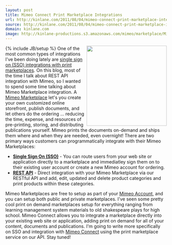 ```yaml
---
layout: post
title: Mimeo Connect Print Marketplace Integrations
url: http://kinlane.com/2011/08/04/mimeo-connect-print-marketplace-integrations/
source: http://kinlane.com/2011/08/04/mimeo-connect-print-marketplace-integrations/
domain: kinlane.com
image: http://kinlane-productions.s3.amazonaws.com/mimeo/marketplace/Mimeo-Marketplace-Technology.png
---
```

{% include JB/setup %}<a href="http://www.mimeo.com/solutions/mimeo-marketplace.php"><img class="c1" src="http://kinlane-productions.s3.amazonaws.com/mimeo/marketplace/Mimeo-Marketplace-Technology.png" alt="" width="250" align="right" /></a> One of the most common types of integrations I've been doing lately are <a title="signle sign on (SSO) integrations with print marketplaces" href="../../marketplace-sso.php">single sign on (SSO) integrations with print marketplaces</a>. On this blog, most of the time I talk about REST API integration with Mimeo, so I wanted to spend some time talking about Mimeo Marketplace integration. A <a href="http://www.mimeo.com/solutions/mimeo-marketplace.php">Mimeo Marketplace</a> let's you create your own customized online storefront, publish documents, and let others do the ordering ... reducing the time, expense, and resources of pre-printing, storing, and distributing publications yourself. Mimeo prints the documents on-demand and ships them where and when they are needed, even overnight! There are two primary ways customers can programmatically integrate with their Mimeo Marketplaces:
<ul class="blue">
     <li>
          <strong><a title="Single Sign On" href="../../marketplace-sso.php">Single Sign On (SSO)</a></strong> - You can route users from your web site or application directly to a marketplace and immediatley sign them on to their existing user account or create a new Mimeo account for ordering.
     </li>
     <li>
          <strong><a title="REST API" href="../../documentation/service_detail.php?ID=2">REST API</a></strong> - Direct integration with your Mimeo Marketplace via our RESTful API and add, edit, updated and delete product categories and print products within these categories.
     </li>
</ul>Mimeo Marketplaces are free to setup as part of your <a title="Mimeo Account" href="https://my.mimeo.com/Login.aspx?ReturnUrl=%2f">Mimeo Account</a>, and you can setup both public and private marketplaces. I've seen some pretty cool print on demand marketplaces setup for everything ranging from learning management system materials to old shakespeare plays for high school. Mimeo Connect allows you to integrate a marketplace directly into your existing web site or application, adding print on demand for all of your content, documents and publications. I'm going to write more specifically on SSO and integration with <a title="Mimeo Connect" href="http://developer.mimeo.com">Mimeo Connect</a> using the print marketplace service on our API. Stay tuned!